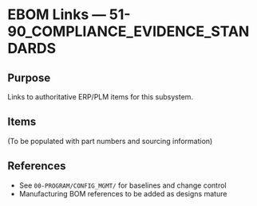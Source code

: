 # EBOM Links — 51-90_COMPLIANCE_EVIDENCE_STANDARDS

## Purpose
Links to authoritative ERP/PLM items for this subsystem.

## Items
(To be populated with part numbers and sourcing information)

## References
- See `00-PROGRAM/CONFIG_MGMT/` for baselines and change control
- Manufacturing BOM references to be added as designs mature
